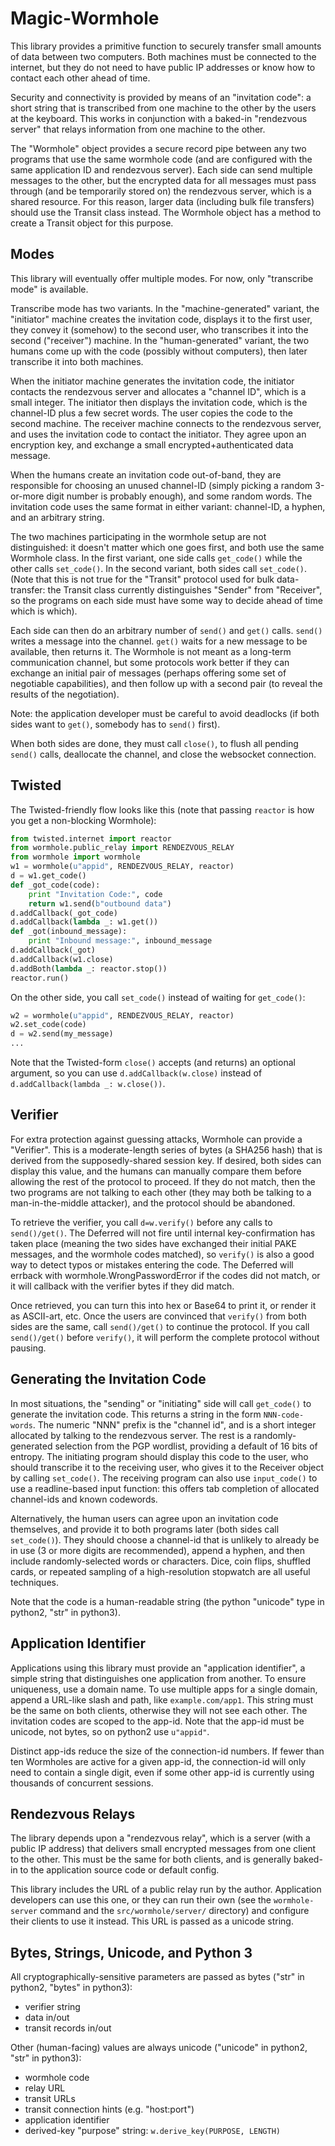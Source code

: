 # Magic-Wormhole

This library provides a primitive function to securely transfer small amounts
of data between two computers. Both machines must be connected to the
internet, but they do not need to have public IP addresses or know how to
contact each other ahead of time.

Security and connectivity is provided by means of an "invitation code": a
short string that is transcribed from one machine to the other by the users
at the keyboard. This works in conjunction with a baked-in "rendezvous
server" that relays information from one machine to the other.

The "Wormhole" object provides a secure record pipe between any two programs
that use the same wormhole code (and are configured with the same application
ID and rendezvous server). Each side can send multiple messages to the other,
but the encrypted data for all messages must pass through (and be temporarily
stored on) the rendezvous server, which is a shared resource. For this
reason, larger data (including bulk file transfers) should use the Transit
class instead. The Wormhole object has a method to create a Transit object
for this purpose.

## Modes

This library will eventually offer multiple modes. For now, only "transcribe
mode" is available.

Transcribe mode has two variants. In the "machine-generated" variant, the
"initiator" machine creates the invitation code, displays it to the first
user, they convey it (somehow) to the second user, who transcribes it into
the second ("receiver") machine. In the "human-generated" variant, the two
humans come up with the code (possibly without computers), then later
transcribe it into both machines.

When the initiator machine generates the invitation code, the initiator
contacts the rendezvous server and allocates a "channel ID", which is a small
integer. The initiator then displays the invitation code, which is the
channel-ID plus a few secret words. The user copies the code to the second
machine. The receiver machine connects to the rendezvous server, and uses the
invitation code to contact the initiator. They agree upon an encryption key,
and exchange a small encrypted+authenticated data message.

When the humans create an invitation code out-of-band, they are responsible
for choosing an unused channel-ID (simply picking a random 3-or-more digit
number is probably enough), and some random words. The invitation code uses
the same format in either variant: channel-ID, a hyphen, and an arbitrary
string.

The two machines participating in the wormhole setup are not distinguished:
it doesn't matter which one goes first, and both use the same Wormhole class.
In the first variant, one side calls `get_code()` while the other calls
`set_code()`. In the second variant, both sides call `set_code()`. (Note that
this is not true for the "Transit" protocol used for bulk data-transfer: the
Transit class currently distinguishes "Sender" from "Receiver", so the
programs on each side must have some way to decide ahead of time which is
which).

Each side can then do an arbitrary number of `send()` and `get()` calls.
`send()` writes a message into the channel. `get()` waits for a new message
to be available, then returns it. The Wormhole is not meant as a long-term
communication channel, but some protocols work better if they can exchange an
initial pair of messages (perhaps offering some set of negotiable
capabilities), and then follow up with a second pair (to reveal the results
of the negotiation).

Note: the application developer must be careful to avoid deadlocks (if both
sides want to `get()`, somebody has to `send()` first).

When both sides are done, they must call `close()`, to flush all pending
`send()` calls, deallocate the channel, and close the websocket connection.

## Twisted

The Twisted-friendly flow looks like this (note that passing `reactor` is how
you get a non-blocking Wormhole):

```python
from twisted.internet import reactor
from wormhole.public_relay import RENDEZVOUS_RELAY
from wormhole import wormhole
w1 = wormhole(u"appid", RENDEZVOUS_RELAY, reactor)
d = w1.get_code()
def _got_code(code):
    print "Invitation Code:", code
    return w1.send(b"outbound data")
d.addCallback(_got_code)
d.addCallback(lambda _: w1.get())
def _got(inbound_message):
    print "Inbound message:", inbound_message
d.addCallback(_got)
d.addCallback(w1.close)
d.addBoth(lambda _: reactor.stop())
reactor.run()
```

On the other side, you call `set_code()` instead of waiting for `get_code()`:

```python
w2 = wormhole(u"appid", RENDEZVOUS_RELAY, reactor)
w2.set_code(code)
d = w2.send(my_message)
...
```

Note that the Twisted-form `close()` accepts (and returns) an optional
argument, so you can use `d.addCallback(w.close)` instead of
`d.addCallback(lambda _: w.close())`.

## Verifier

For extra protection against guessing attacks, Wormhole can provide a
"Verifier". This is a moderate-length series of bytes (a SHA256 hash) that is
derived from the supposedly-shared session key. If desired, both sides can
display this value, and the humans can manually compare them before allowing
the rest of the protocol to proceed. If they do not match, then the two
programs are not talking to each other (they may both be talking to a
man-in-the-middle attacker), and the protocol should be abandoned.

To retrieve the verifier, you call `d=w.verify()` before any calls to
`send()/get()`. The Deferred will not fire until internal key-confirmation
has taken place (meaning the two sides have exchanged their initial PAKE
messages, and the wormhole codes matched), so `verify()` is also a good way
to detect typos or mistakes entering the code. The Deferred will errback with
wormhole.WrongPasswordError if the codes did not match, or it will callback
with the verifier bytes if they did match.

Once retrieved, you can turn this into hex or Base64 to print it, or render
it as ASCII-art, etc. Once the users are convinced that `verify()` from both
sides are the same, call `send()/get()` to continue the protocol. If you call
`send()/get()` before `verify()`, it will perform the complete protocol
without pausing.

## Generating the Invitation Code

In most situations, the "sending" or "initiating" side will call `get_code()`
to generate the invitation code. This returns a string in the form
`NNN-code-words`. The numeric "NNN" prefix is the "channel id", and is a
short integer allocated by talking to the rendezvous server. The rest is a
randomly-generated selection from the PGP wordlist, providing a default of 16
bits of entropy. The initiating program should display this code to the user,
who should transcribe it to the receiving user, who gives it to the Receiver
object by calling `set_code()`. The receiving program can also use
`input_code()` to use a readline-based input function: this offers tab
completion of allocated channel-ids and known codewords.

Alternatively, the human users can agree upon an invitation code themselves,
and provide it to both programs later (both sides call `set_code()`). They
should choose a channel-id that is unlikely to already be in use (3 or more
digits are recommended), append a hyphen, and then include randomly-selected
words or characters. Dice, coin flips, shuffled cards, or repeated sampling
of a high-resolution stopwatch are all useful techniques.

Note that the code is a human-readable string (the python "unicode" type in
python2, "str" in python3).

## Application Identifier

Applications using this library must provide an "application identifier", a
simple string that distinguishes one application from another. To ensure
uniqueness, use a domain name. To use multiple apps for a single domain,
append a URL-like slash and path, like `example.com/app1`. This string must
be the same on both clients, otherwise they will not see each other. The
invitation codes are scoped to the app-id. Note that the app-id must be
unicode, not bytes, so on python2 use `u"appid"`.

Distinct app-ids reduce the size of the connection-id numbers. If fewer than
ten Wormholes are active for a given app-id, the connection-id will only need
to contain a single digit, even if some other app-id is currently using
thousands of concurrent sessions.

## Rendezvous Relays

The library depends upon a "rendezvous relay", which is a server (with a
public IP address) that delivers small encrypted messages from one client to
the other. This must be the same for both clients, and is generally baked-in
to the application source code or default config.

This library includes the URL of a public relay run by the author.
Application developers can use this one, or they can run their own (see the
`wormhole-server` command and the `src/wormhole/server/` directory) and
configure their clients to use it instead. This URL is passed as a unicode
string.

## Bytes, Strings, Unicode, and Python 3

All cryptographically-sensitive parameters are passed as bytes ("str" in
python2, "bytes" in python3):

* verifier string
* data in/out
* transit records in/out

Other (human-facing) values are always unicode ("unicode" in python2, "str"
in python3):

* wormhole code
* relay URL
* transit URLs
* transit connection hints (e.g. "host:port")
* application identifier
* derived-key "purpose" string: `w.derive_key(PURPOSE, LENGTH)`
